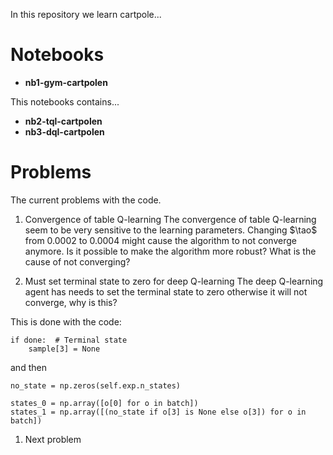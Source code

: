 
In this repository we learn cartpole...

# Notebooks

* **nb1-gym-cartpolen**

This notebooks contains...

* **nb2-tql-cartpolen**
* **nb3-dql-cartpolen**

# Problems
The current problems with the code.

1. Convergence of table Q-learning
The convergence of table Q-learning seem to be very sensitive to the learning parameters. Changing $\tao$ from 0.0002 to 0.0004 might cause the algorithm to not converge anymore. Is it possible to make the algorithm more robust? What is the cause of not converging?

1. Must set terminal state to zero for deep Q-learning
The deep Q-learning agent has needs to set the terminal state to zero otherwise it will not converge, why is this?

This is done with the code:

```
if done:  # Terminal state
    sample[3] = None
```

and then

```
no_state = np.zeros(self.exp.n_states)

states_0 = np.array([o[0] for o in batch])
states_1 = np.array([(no_state if o[3] is None else o[3]) for o in batch])
```

1. Next problem
